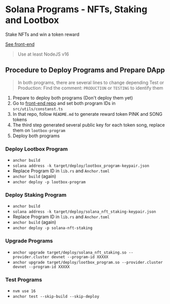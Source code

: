 # Solana Programs - NFTs, Staking and Lootbox

Stake NFTs and win a token reward

[See front-end](https://github.com/KevinFiorentino/solana-staking-lootbox-ui)

> Use at least NodeJS v16

## Procedure to Deploy Programs and Prepare DApp

> In both programs, there are several lines to change depending Test or Production: Find the comment: `PRODUCTION` or `TESTING` to identify them

1. Prepare to deploy both programs (Don't deploy them yet)
2. Go to [front-end repo](https://github.com/KevinFiorentino/solana-staking-lootbox-ui) and set both program IDs in `src/utils/constanst.ts`
3. In that repo, follow `README.md` to generate reward token PINK and SONG tokens
4. The third step generated several public key for each token song, replace them on `lootbox-program`
5. Deploy both programs

### Deploy Lootbox Program

- `anchor build`
- `solana address -k target/deploy/lootbox_program-keypair.json`
- Replace Program ID in `lib.rs` and `Anchor.toml`
- `anchor build` (again)
- `anchor deploy -p lootbox-program`

### Deploy Staking Program

- `anchor build`
- `solana address -k target/deploy/solana_nft_staking-keypair.json`
- Replace Program ID in `lib.rs` and `Anchor.toml`
- `anchor build` (again)
- `anchor deploy -p solana-nft-staking`

### Upgrade Programs

- `anchor upgrade target/deploy/solana_nft_staking.so --provider.cluster devnet --program-id XXXXX`
- `anchor upgrade target/deploy/lootbox_program.so --provider.cluster devnet --program-id XXXXX`

### Test Programs

- `nvm use 16`
- `anchor test --skip-build --skip-deploy`
